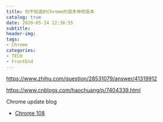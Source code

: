```yaml
---
title: 你不知道的Chrome的很多神奇版本
catalog: true
date: 2020-05-24 12:38:55
subtitle:
header-img:
tags:
- Chrome
categories:
- TECH
- FrontEnd
---
```



https://www.zhihu.com/question/28531079/answer/41319912

https://www.cnblogs.com/haochuang/p/7404339.html

Chrome update blog
- [Chrome 108](https://developer.chrome.com/blog/new-in-devtools-108/?utm_source=devtools#recorder)